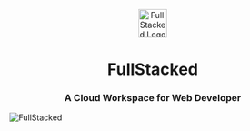 <p align="center">
<a href="https://fullstacked.org/">
<img src="https://files.cplepage.com/fullstacked/favicon.png" alt="FullStacked Logo" width="50px" />
</a>
</p>
<h1 align="center">FullStacked</h1>
<h3 align="center">A Cloud Workspace for Web Developer</h3>

![FullStacked](https://files.cplepage.com/fullstacked/fullstacked-ide-sharing.jpg)
